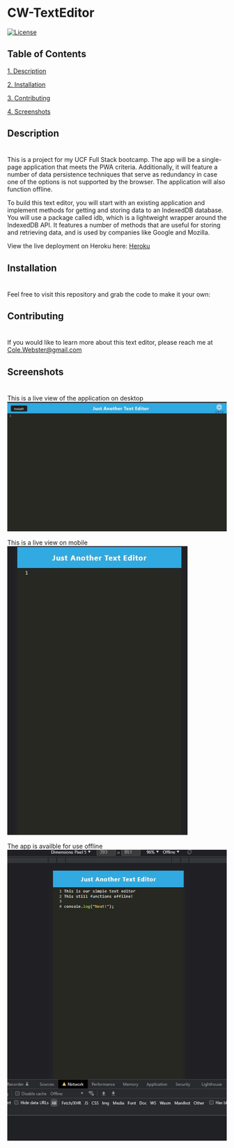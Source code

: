 # CW-TextEditor

[![License](https://img.shields.io/badge/License-Boost_1.0-lightblue.svg)](https://www.boost.org/LICENSE_1_0.txt)

## Table of Contents 
            
<a href="#description"> 1. Description</a>  

<a href="#install"> 2. Installation </a>

<a href="#contributing"> 3. Contributing </a>

<a href="#test"> 4. Screenshots </a>

## Description <h1 id='description'> </h1>

This is a project for my UCF Full Stack bootcamp. The app will be a single-page application that meets the PWA criteria. Additionally, it will feature a number of data persistence techniques that serve as redundancy in case one of the options is not supported by the browser. The application will also function offline. 

To build this text editor, you will start with an existing application and implement methods for getting and storing data to an IndexedDB database. You will use a package called idb, which is a lightweight wrapper around the IndexedDB API. It features a number of methods that are useful for storing and retrieving data, and is used by companies like Google and Mozilla.

View the live deployment on Heroku here: [Heroku](https://dry-castle-37846.herokuapp.com/)
    
## Installation <h1 id='install'></h1>
          
Feel free to visit this repository and grab the code to make it your own: 
    
## Contributing <h1 id='contributing'></h1>
          
If you would like to learn more about this text editor, please reach me at Cole.Webster@gmail.com
    
## Screenshots <h1 id='test'></h1>

This is a live view of the application on desktop    
![Viewing on desktop](./Assets/jate.jpg)
 
This is a live view on mobile
![Mobile View](./Assets/mobileview.jpg)

The app is availble for use offline
![Offline Viewing](./Assets/offline.jpg)

